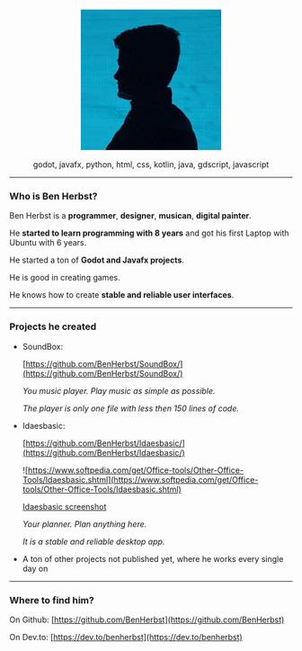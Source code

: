 <br>
<p align="center">
  <img src="benherbst.jpeg" width=250>
</p>
<p align="center">
  godot, javafx, python, html, css, kotlin, java, gdscript, javascript
</p>

___

### Who is Ben Herbst?
Ben Herbst is a **programmer**, **designer**, **musican**, **digital painter**.

He **started to learn programming with 8 years** and got his first Laptop with Ubuntu with 6 years.

He started a ton of **Godot and Javafx projects**.

He is good in creating games.

He knows how to create **stable and reliable user interfaces**.

___

### Projects he created

- SoundBox:

  [https://github.com/BenHerbst/SoundBox/](https://github.com/BenHerbst/SoundBox/)

  _You music player. Play music as simple as possible._

  _The player is only one file with less then 150 lines of code._

- Idaesbasic:

  [https://github.com/BenHerbst/Idaesbasic/](https://github.com/BenHerbst/Idaesbasic/)
  
  
  ![https://www.softpedia.com/get/Office-tools/Other-Office-Tools/Idaesbasic.shtml](https://www.softpedia.com/get/Office-tools/Other-Office-Tools/Idaesbasic.shtml)
  
  [Idaesbasic screenshot](idaesbasic.png)
  
  _Your planner. Plan anything here._
  
  _It is a stable and reliable desktop app._


- A ton of other projects not published yet, where he works every single day on

___

### Where to find him?

On Github: [https://github.com/BenHerbst](https://github.com/BenHerbst)

On Dev.to: [https://dev.to/benherbst](https://dev.to/benherbst)
